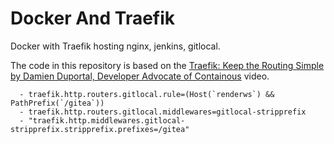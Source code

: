 # Docker And Traefik

Docker with Traefik hosting nginx, jenkins, gitlocal.

The code in this repository is based on the
[Traefik: Keep the Routing Simple by Damien Duportal, Developer Advocate of Containous](https://www.youtube.com/watch?v=UEB0SFaCpUY)
video.

      - traefik.http.routers.gitlocal.rule=(Host(`renderws`) && PathPrefix(`/gitea`))
      - traefik.http.routers.gitlocal.middlewares=gitlocal-stripprefix
      - "traefik.http.middlewares.gitlocal-stripprefix.stripprefix.prefixes=/gitea"
